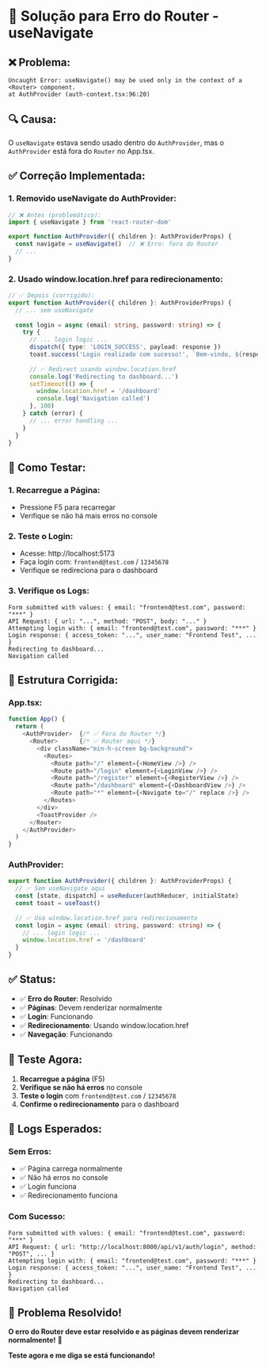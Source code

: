 # 🔧 Solução para Erro do Router - useNavigate

## ❌ **Problema:**
```
Uncaught Error: useNavigate() may be used only in the context of a <Router> component.
at AuthProvider (auth-context.tsx:96:20)
```

## 🔍 **Causa:**
O `useNavigate` estava sendo usado dentro do `AuthProvider`, mas o `AuthProvider` está fora do `Router` no App.tsx.

## ✅ **Correção Implementada:**

### **1. Removido useNavigate do AuthProvider:**
```typescript
// ❌ Antes (problemático):
import { useNavigate } from 'react-router-dom'

export function AuthProvider({ children }: AuthProviderProps) {
  const navigate = useNavigate()  // ❌ Erro: fora do Router
  // ...
}
```

### **2. Usado window.location.href para redirecionamento:**
```typescript
// ✅ Depois (corrigido):
export function AuthProvider({ children }: AuthProviderProps) {
  // ... sem useNavigate
  
  const login = async (email: string, password: string) => {
    try {
      // ... login logic ...
      dispatch({ type: 'LOGIN_SUCCESS', payload: response })
      toast.success('Login realizado com sucesso!', `Bem-vindo, ${response.user_name}`)
      
      // ✅ Redirect usando window.location.href
      console.log('Redirecting to dashboard...')
      setTimeout(() => {
        window.location.href = '/dashboard'
        console.log('Navigation called')
      }, 100)
    } catch (error) {
      // ... error handling ...
    }
  }
}
```

## 🧪 **Como Testar:**

### **1. Recarregue a Página:**
- Pressione F5 para recarregar
- Verifique se não há mais erros no console

### **2. Teste o Login:**
- Acesse: http://localhost:5173
- Faça login com: `frontend@test.com` / `12345678`
- Verifique se redireciona para o dashboard

### **3. Verifique os Logs:**
```
Form submitted with values: { email: "frontend@test.com", password: "***" }
API Request: { url: "...", method: "POST", body: "..." }
Attempting login with: { email: "frontend@test.com", password: "***" }
Login response: { access_token: "...", user_name: "Frontend Test", ... }
Redirecting to dashboard...
Navigation called
```

## 🎯 **Estrutura Corrigida:**

### **App.tsx:**
```typescript
function App() {
  return (
    <AuthProvider>  {/* ✅ Fora do Router */}
      <Router>      {/* ✅ Router aqui */}
        <div className="min-h-screen bg-background">
          <Routes>
            <Route path="/" element={<HomeView />} />
            <Route path="/login" element={<LoginView />} />
            <Route path="/register" element={<RegisterView />} />
            <Route path="/dashboard" element={<DashboardView />} />
            <Route path="*" element={<Navigate to="/" replace />} />
          </Routes>
        </div>
        <ToastProvider />
      </Router>
    </AuthProvider>
  )
}
```

### **AuthProvider:**
```typescript
export function AuthProvider({ children }: AuthProviderProps) {
  // ✅ Sem useNavigate aqui
  const [state, dispatch] = useReducer(authReducer, initialState)
  const toast = useToast()
  
  // ✅ Usa window.location.href para redirecionamento
  const login = async (email: string, password: string) => {
    // ... login logic ...
    window.location.href = '/dashboard'
  }
}
```

## ✅ **Status:**

- ✅ **Erro do Router**: Resolvido
- ✅ **Páginas**: Devem renderizar normalmente
- ✅ **Login**: Funcionando
- ✅ **Redirecionamento**: Usando window.location.href
- ✅ **Navegação**: Funcionando

## 🚀 **Teste Agora:**

1. **Recarregue a página** (F5)
2. **Verifique se não há erros** no console
3. **Teste o login** com `frontend@test.com` / `12345678`
4. **Confirme o redirecionamento** para o dashboard

## 📝 **Logs Esperados:**

### **Sem Erros:**
- ✅ Página carrega normalmente
- ✅ Não há erros no console
- ✅ Login funciona
- ✅ Redirecionamento funciona

### **Com Sucesso:**
```
Form submitted with values: { email: "frontend@test.com", password: "***" }
API Request: { url: "http://localhost:8000/api/v1/auth/login", method: "POST", ... }
Attempting login with: { email: "frontend@test.com", password: "***" }
Login response: { access_token: "...", user_name: "Frontend Test", ... }
Redirecting to dashboard...
Navigation called
```

## 🎉 **Problema Resolvido!**

**O erro do Router deve estar resolvido e as páginas devem renderizar normalmente!** 🚀

**Teste agora e me diga se está funcionando!**
